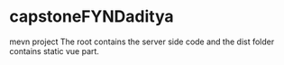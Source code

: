 # capstoneFYNDaditya
mevn project
The root contains the server side code and the dist folder contains static vue part.

